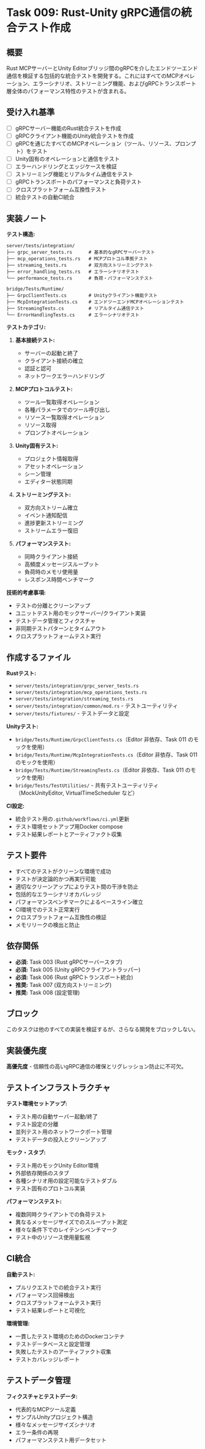 # Task 009: Rust-Unity gRPC通信の統合テスト作成

## 概要

Rust MCPサーバーとUnity Editorブリッジ間のgRPCを介したエンドツーエンド通信を検証する包括的な統合テストを開発する。これにはすべてのMCPオペレーション、エラーシナリオ、ストリーミング機能、およびgRPCトランスポート層全体のパフォーマンス特性のテストが含まれる。

## 受け入れ基準

- [ ] gRPCサーバー機能のRust統合テストを作成
- [ ] gRPCクライアント機能のUnity統合テストを作成
- [ ] gRPCを通じたすべてのMCPオペレーション（ツール、リソース、プロンプト）をテスト
- [ ] Unity固有のオペレーションと通信をテスト
- [ ] エラーハンドリングとエッジケースを検証
- [ ] ストリーミング機能とリアルタイム通信をテスト
- [ ] gRPCトランスポートのパフォーマンスと負荷テスト
- [ ] クロスプラットフォーム互換性テスト
- [ ] 統合テストの自動CI統合

## 実装ノート

**テスト構造:**
```
server/tests/integration/
├── grpc_server_tests.rs      # 基本的なgRPCサーバーテスト
├── mcp_operations_tests.rs   # MCPプロトコル準拠テスト
├── streaming_tests.rs        # 双方向ストリーミングテスト
├── error_handling_tests.rs   # エラーシナリオテスト
└── performance_tests.rs      # 負荷・パフォーマンステスト

bridge/Tests/Runtime/
├── GrpcClientTests.cs        # Unityクライアント機能テスト
├── McpIntegrationTests.cs    # エンドツーエンドMCPオペレーションテスト
├── StreamingTests.cs         # リアルタイム通信テスト
└── ErrorHandlingTests.cs     # エラーシナリオテスト
```

**テストカテゴリ:**

1. **基本接続テスト:**
   - サーバーの起動と終了
   - クライアント接続の確立
   - 認証と認可
   - ネットワークエラーハンドリング

2. **MCPプロトコルテスト:**
   - ツール一覧取得オペレーション
   - 各種パラメータでのツール呼び出し
   - リソース一覧取得オペレーション
   - リソース取得
   - プロンプトオペレーション

3. **Unity固有テスト:**
   - プロジェクト情報取得
   - アセットオペレーション
   - シーン管理
   - エディター状態同期

4. **ストリーミングテスト:**
   - 双方向ストリーム確立
   - イベント通知配信
   - 進捗更新ストリーミング
   - ストリームエラー復旧

5. **パフォーマンステスト:**
   - 同時クライアント接続
   - 高頻度メッセージスループット
   - 負荷時のメモリ使用量
   - レスポンス時間ベンチマーク

**技術的考慮事項:**
- テストの分離とクリーンアップ
- ユニットテスト用のモックサーバー/クライアント実装
- テストデータ管理とフィクスチャ
- 非同期テストパターンとタイムアウト
- クロスプラットフォームテスト実行

## 作成するファイル

**Rustテスト:**
- `server/tests/integration/grpc_server_tests.rs`
- `server/tests/integration/mcp_operations_tests.rs`
- `server/tests/integration/streaming_tests.rs`
- `server/tests/integration/common/mod.rs` - テストユーティリティ
- `server/tests/fixtures/` - テストデータと設定

**Unityテスト:**
- `bridge/Tests/Runtime/GrpcClientTests.cs`（Editor 非依存、Task 011 のモックを使用）
- `bridge/Tests/Runtime/McpIntegrationTests.cs`（Editor 非依存、Task 011 のモックを使用）
- `bridge/Tests/Runtime/StreamingTests.cs`（Editor 非依存、Task 011 のモックを使用）
- `bridge/Tests/TestUtilities/` - 共有テストユーティリティ（MockUnityEditor, VirtualTimeScheduler など）

**CI設定:**
- 統合テスト用の`.github/workflows/ci.yml`更新
- テスト環境セットアップ用Docker compose
- テスト結果レポートとアーティファクト収集

## テスト要件

- すべてのテストがクリーンな環境で成功
- テストが決定論的かつ再実行可能
- 適切なクリーンアップによりテスト間の干渉を防止
- 包括的なエラーシナリオカバレッジ
- パフォーマンスベンチマークによるベースライン確立
- CI環境でのテスト正常実行
- クロスプラットフォーム互換性の検証
- メモリリークの検出と防止

## 依存関係

- **必須:** Task 003 (Rust gRPCサーバースタブ)
- **必須:** Task 005 (Unity gRPCクライアントラッパー)
- **必須:** Task 006 (Rust gRPCトランスポート統合)
- **推奨:** Task 007 (双方向ストリーミング)
- **推奨:** Task 008 (設定管理)

## ブロック

このタスクは他のすべての実装を検証するが、さらなる開発をブロックしない。

## 実装優先度

**高優先度** - 信頼性の高いgRPC通信の確保とリグレッション防止に不可欠。

## テストインフラストラクチャ

**テスト環境セットアップ:**
- テスト用の自動サーバー起動/終了
- テスト設定の分離
- 並列テスト用のネットワークポート管理
- テストデータの投入とクリーンアップ

**モック・スタブ:**
- テスト用のモックUnity Editor環境
- 外部依存関係のスタブ
- 各種シナリオ用の設定可能なテストダブル
- テスト固有のプロトコル実装

**パフォーマンステスト:**
- 複数同時クライアントでの負荷テスト
- 異なるメッセージサイズでのスループット測定
- 様々な条件下でのレイテンシベンチマーク
- テスト中のリソース使用量監視

## CI統合

**自動テスト:**
- プルリクエストでの統合テスト実行
- パフォーマンス回帰検出
- クロスプラットフォームテスト実行
- テスト結果レポートと可視化

**環境管理:**
- 一貫したテスト環境のためのDockerコンテナ
- テストデータベースと設定管理
- 失敗したテストのアーティファクト収集
- テストカバレッジレポート

## テストデータ管理

**フィクスチャとテストデータ:**
- 代表的なMCPツール定義
- サンプルUnityプロジェクト構造
- 様々なメッセージサイズシナリオ
- エラー条件の再現
- パフォーマンステスト用データセット